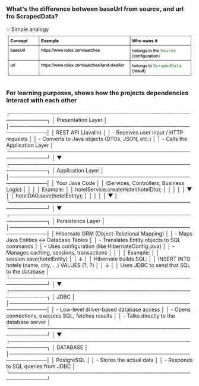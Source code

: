 













### What's the difference between baseUrl from source, and url fro ScrapedData? ###
💡 Simple analogy
![baseUrl_vs_url.png](src/main/resources/images/baseUrl_vs_url.png)











### For learning purposes, shows how the projects  dependencies interact with each other ### 

┌────────────────────────────────────────────────────────────┐
│                   Presentation Layer                       │
│────────────────────────────────────────────────────────────│
│   REST API (Javalin)                                       │
│   - Receives user input / HTTP requests                    │
│   - Converts to Java objects (DTOs, JSON, etc.)            │
│   - Calls the Application Layer                            │
└────────────────────────────────────────────────────────────┘
                            │
                            ▼
┌────────────────────────────────────────────────────────────┐
│                    Application Layer                       │
│────────────────────────────────────────────────────────────│
│   Your Java Code                                           │
│   (Services, Controllers, Business Logic)                  │
│                                                            │
│                         Example:                           │
│              hotelService.createHotel(hotelDto);           │
│                            │                               │
│                            ▼                               │
│               hotelDAO.save(hotelEntity);                  │
│                           │                                │
│                           ▼                                │
└────────────────────────────────────────────────────────────┘
                            │
                            ▼
┌────────────────────────────────────────────────────────────┐
│                  Persistence Layer                         │
│────────────────────────────────────────────────────────────│
│   Hibernate ORM (Object-Relational Mapping)                │
│   - Maps Java Entities ↔ Database Tables                   │
│   - Translates Entity objects to SQL commands              │
│   - Uses configuration (like HibernateConfig.java)         │
│   - Manages caching, sessions, transactions                │
│                                                            │
│   Example:                                                 │
│   session.save(hotelEntity)                                │
│     ↓                                                      │
│   Hibernate builds SQL:                                    │
│     INSERT INTO hotels (name, city, ...) VALUES (?, ?)     │
│     ↓                                                      │
│   Uses JDBC to send that SQL to the database               │
└────────────────────────────────────────────────────────────┘
                            │
                            ▼
┌────────────────────────────────────────────────────────────┐
│                        JDBC                                │
│────────────────────────────────────────────────────────────│
│   - Low-level driver-based database access                 │
│   - Opens connections, executes SQL, fetches results       │
│   - Talks directly to the database server                  │
└────────────────────────────────────────────────────────────┘
                            │
                            ▼
┌────────────────────────────────────────────────────────────┐
│                        DATABASE                            │
│────────────────────────────────────────────────────────────│
│   PostgreSQL                                               │
│   - Stores the actual data                                 │
│   - Responds to SQL queries from JDBC                      │
└────────────────────────────────────────────────────────────┘